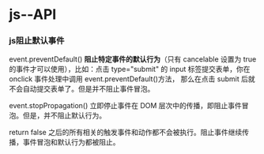 # js--API

### js阻止默认事件

event.preventDefault() **阻止特定事件的默认行为**（只有 cancelable 设置为 true 的事件才可以使用），比如：点击 type="submit" 的 input 标签提交表单，你在 onclick 事件处理中调用 event.preventDefault()方法， 那么在点击 submit 后就不会自动提交表单了。但是并不阻止事件冒泡。

event.stopPropagation() 立即停止事件在 DOM 层次中的传播，即阻止事件冒泡。但是，并不阻止默认行为。

return false 之后的所有相关的触发事件和动作都不会被执行。阻止事件继续传播，事件冒泡和默认行为都被阻止。



